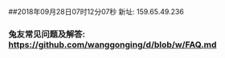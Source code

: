 ##2018年09月28日07时12分07秒 新址: 159.65.49.236
### 兔友常见问题及解答: https://github.com/wanggonging/d/blob/w/FAQ.md
